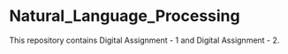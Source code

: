 # Natural_Language_Processing

This repository contains Digital Assignment - 1 and Digital Assignment - 2.

